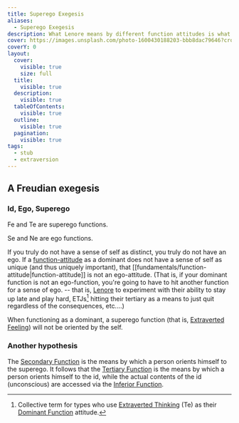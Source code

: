 ```yaml
---
title: Superego Exegesis
aliases:
  - Superego Exegesis
description: What Lenore means by different function attitudes is what Freud meant by id, ego, and superego.
cover: https://images.unsplash.com/photo-1600430188203-bbb8dac79646?crop=entropy&cs=srgb&fm=jpg&ixid=M3wxOTcwMjR8MHwxfHNlYXJjaHw5fHx0YXJvdHxlbnwwfHx8fDE3NDIzNDc4NjR8MA&ixlib=rb-4.0.3&q=85
coverY: 0
layout:
  cover:
    visible: true
    size: full
  title:
    visible: true
  description:
    visible: true
  tableOfContents:
    visible: true
  outline:
    visible: true
  pagination:
    visible: true
tags:
  - stub
  - extraversion
---
```

## A Freudian exegesis

### Id, Ego, Superego

Fe and Te are superego functions.

Se and Ne are ego functions.

If you truly do not have a sense of self as distinct, you truly do not have an ego. If a [function-attitude](/wiki/fundamentals/function-attitude) as a dominant does not have a sense of self as unique (and thus uniquely important), that [[fundamentals/function-attitude|function-attitude]] is not an ego-attitude. (That is, if your dominant function is not an ego-function, you're going to have to hit another function for a sense of ego. -- that is, [Lenore](/wiki) to experiment with their ability to stay up late and play hard, ETJs[^2] hitting their tertiary as a means to just quit regardless of the consequences, etc....)

When functioning as a dominant, a superego function (that is, [Extraverted Feeling](/wiki/function-attitude/attitudes/extraverted-feeling)) will not be oriented by the self.

### Another hypothesis

The [Secondary Function](/wiki/function-attitude/cognitive-stack/secondary-function) is the means by which a person orients himself to the superego. It follows that the [Tertiary Function](/wiki/function-attitude/cognitive-stack/tertiary-function) is the means by which a person orients himself to the id, while the actual contents of the id (unconscious) are accessed via the [Inferior Function](/wiki/inferior-function).

[^1]: Collective term for types who use [Extraverted Feeling](/wiki/function-attitude/attitudes/extraverted-feeling) (Fe) as their [Dominant Function](/wiki/dominant-function) attitude.

[^2]: Collective term for types who use [Extraverted Thinking](/wiki/function-attitude/attitudes/extraverted-thinking) (Te) as their [Dominant Function](/wiki/dominant-function) attitude.
